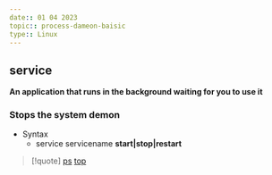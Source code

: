 ```yaml
---
date:: 01 04 2023
topic:: process-dameon-baisic
type:: Linux
---
```

## service 
**An application that runs in the background 
waiting for you to use it**
### Stops the system demon 
- Syntax 
	- service servicename **start|stop|restart**

>[!quote] [ps](/obisdian_ntoes/notes_obsidian/Linux/commands/ps.md) [top](/obisdian_ntoes/notes_obsidian/Linux/top.md)